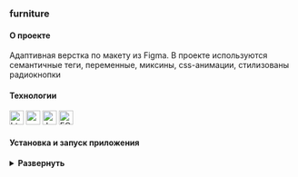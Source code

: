 ### furniture

#### О проекте

Адаптивная верстка по макету из Figma. В проекте используются семантичные теги, переменные,
миксины, css-анимации, стилизованы радиокнопки

#### Технологии

<div>
  <img height='25px' src="https://img.shields.io/badge/HTML5-20232A??style=plastic&logo=HTML5&logoColor=E34F26" alt="html5.">
 <img height='25px' src="https://img.shields.io/badge/Sass-20232A??style=plastic&logo=sass&logoColor=CC6699" alt="sass.">
 <img height='25px' src="https://img.shields.io/badge/JavaScript-20232A??style=plastic&logo=JavaScript&logoColor=#7DF1E" alt="JavaScript.">
 <img height='25px' src="https://img.shields.io/badge/БЭМ-20232A??style=plastic&logoColor=CC6699" alt="БЭМ.">
</div>

#### Установка и запуск приложения

<details><summary><b>Развернуть</b></summary>

Клонировать репозиторий:

    git clone https://github.com/Mariyazakharova73/furniture.git

Запустить через live server

</details>

<!-- [Ссылка на проект react-dress](https://mariyazakharova73.github.io/react-dress/) -->

<!-- <div align="center">
  <img width="575" alt="Приложение." src="./src/images/app.png">
</div> -->
